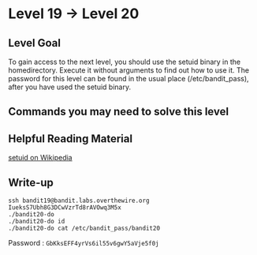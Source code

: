 # Level 19 → Level 20

## Level Goal

To gain access to the next level, you should use the setuid binary in the homedirectory. Execute it without arguments to find out how to use it. The password for this level can be found in the usual place (/etc/bandit_pass), after you have used the setuid binary.

## Commands you may need to solve this level



## Helpful Reading Material

[setuid on Wikipedia](http://en.wikipedia.org/wiki/Setuid)

## Write-up

```
ssh bandit19@bandit.labs.overthewire.org
IueksS7Ubh8G3DCwVzrTd8rAVOwq3M5x
./bandit20-do
./bandit20-do id
./bandit20-do cat /etc/bandit_pass/bandit20
```
Password : `GbKksEFF4yrVs6il55v6gwY5aVje5f0j`